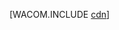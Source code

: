 <properties pageTitle="How to use CDN - Azure feature guide" description="Learn how to use the Azure Content Delivery Network (CDN) to deliver high-bandwidth content by caching blobs and static content." services="cdn" documentationCenter=".net" authors="" manager="dwrede" editor=""/>

<tags ms.service="cdn" ms.workload="tbd" ms.tgt_pltfrm="na" ms.devlang="na" ms.topic="article" ms.date="11/25/2014" ms.author="akucer"/>





[WACOM.INCLUDE [cdn](../includes/cdn.md)]
